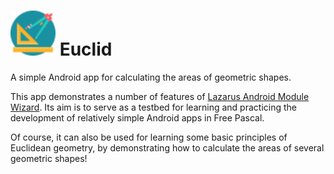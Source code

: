 # <img src="images\geometry.png" alt="Euclid" style="zoom:150%;"/> Euclid
A simple Android app for calculating the areas of geometric shapes.

This app demonstrates a number of features of [Lazarus Android Module Wizard](https://github.com/jmpessoa/lazandroidmodulewizard). Its aim is to serve as a testbed for learning and practicing the development of relatively simple Android apps in Free Pascal.

Of course, it can also be used for learning some basic principles of Euclidean geometry, by demonstrating how to calculate the areas of several geometric shapes!





